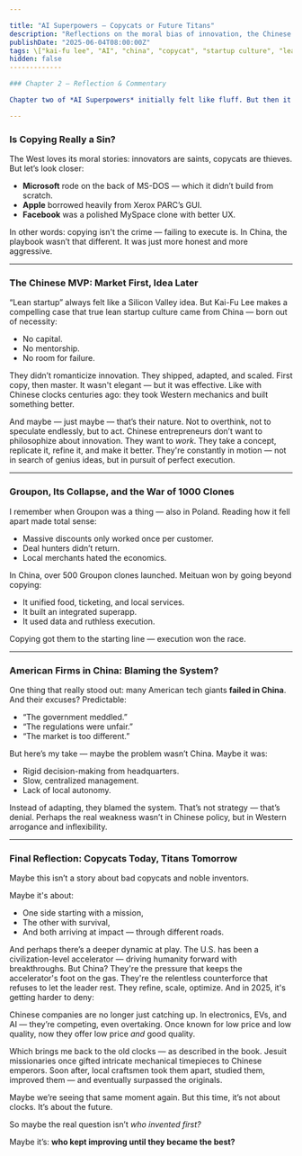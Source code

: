 ```yaml
---

title: "AI Superpowers – Copycats or Future Titans"
description: "Reflections on the moral bias of innovation, the Chinese hustle culture, and why copying isn’t always stealing."
publishDate: "2025-06-04T08:00:00Z"
tags: \["kai-fu lee", "AI", "china", "copycat", "startup culture", "lean startup", "books"]
hidden: false
-------------

### Chapter 2 — Reflection & Commentary

Chapter two of *AI Superpowers* initially felt like fluff. But then it hit me — there’s deep value here if you peel back the narrative. Kai-Fu Lee sets up a stark contrast: idealistic American tech founders vs. pragmatic Chinese “copycats.” Surprisingly? I found myself respecting the copycats more by the end.

---
```


### Is Copying Really a Sin?

The West loves its moral stories: innovators are saints, copycats are thieves. But let’s look closer:

* **Microsoft** rode on the back of MS-DOS — which it didn’t build from scratch.
* **Apple** borrowed heavily from Xerox PARC’s GUI.
* **Facebook** was a polished MySpace clone with better UX.

In other words: copying isn't the crime — failing to execute is. In China, the playbook wasn’t that different. It was just more honest and more aggressive.

---

### The Chinese MVP: Market First, Idea Later

“Lean startup” always felt like a Silicon Valley idea. But Kai-Fu Lee makes a compelling case that true lean startup culture came from China — born out of necessity:

* No capital.
* No mentorship.
* No room for failure.

They didn’t romanticize innovation. They shipped, adapted, and scaled. First copy, then master. It wasn't elegant — but it was effective. Like with Chinese clocks centuries ago: they took Western mechanics and built something better.

And maybe — just maybe — that’s their nature. Not to overthink, not to speculate endlessly, but to act. Chinese entrepreneurs don’t want to philosophize about innovation. They want to *work*. They take a concept, replicate it, refine it, and make it better. They're constantly in motion — not in search of genius ideas, but in pursuit of perfect execution.

---

### Groupon, Its Collapse, and the War of 1000 Clones

I remember when Groupon was a thing — also in Poland. Reading how it fell apart made total sense:

* Massive discounts only worked once per customer.
* Deal hunters didn’t return.
* Local merchants hated the economics.

In China, over 500 Groupon clones launched. Meituan won by going beyond copying:

* It unified food, ticketing, and local services.
* It built an integrated superapp.
* It used data and ruthless execution.

Copying got them to the starting line — execution won the race.

---

### American Firms in China: Blaming the System?

One thing that really stood out: many American tech giants **failed in China**. And their excuses? Predictable:

* “The government meddled.”
* “The regulations were unfair.”
* “The market is too different.”

But here’s my take — maybe the problem wasn’t China. Maybe it was:

* Rigid decision-making from headquarters.
* Slow, centralized management.
* Lack of local autonomy.

Instead of adapting, they blamed the system. That’s not strategy — that’s denial. Perhaps the real weakness wasn’t in Chinese policy, but in Western arrogance and inflexibility.

---

### Final Reflection: Copycats Today, Titans Tomorrow

Maybe this isn’t a story about bad copycats and noble inventors.

Maybe it's about:

* One side starting with a mission,
* The other with survival,
* And both arriving at impact — through different roads.

And perhaps there’s a deeper dynamic at play. The U.S. has been a civilization-level accelerator — driving humanity forward with breakthroughs. But China? They're the pressure that keeps the accelerator's foot on the gas. They're the relentless counterforce that refuses to let the leader rest. They refine, scale, optimize. And in 2025, it's getting harder to deny:

Chinese companies are no longer just catching up. In electronics, EVs, and AI — they’re competing, even overtaking. Once known for low price and low quality, now they offer low price *and* good quality.

Which brings me back to the old clocks — as described in the book. Jesuit missionaries once gifted intricate mechanical timepieces to Chinese emperors. Soon after, local craftsmen took them apart, studied them, improved them — and eventually surpassed the originals.

Maybe we’re seeing that same moment again. But this time, it’s not about clocks. It’s about the future.

So maybe the real question isn’t *who invented first?*

Maybe it’s: **who kept improving until they became the best?**


